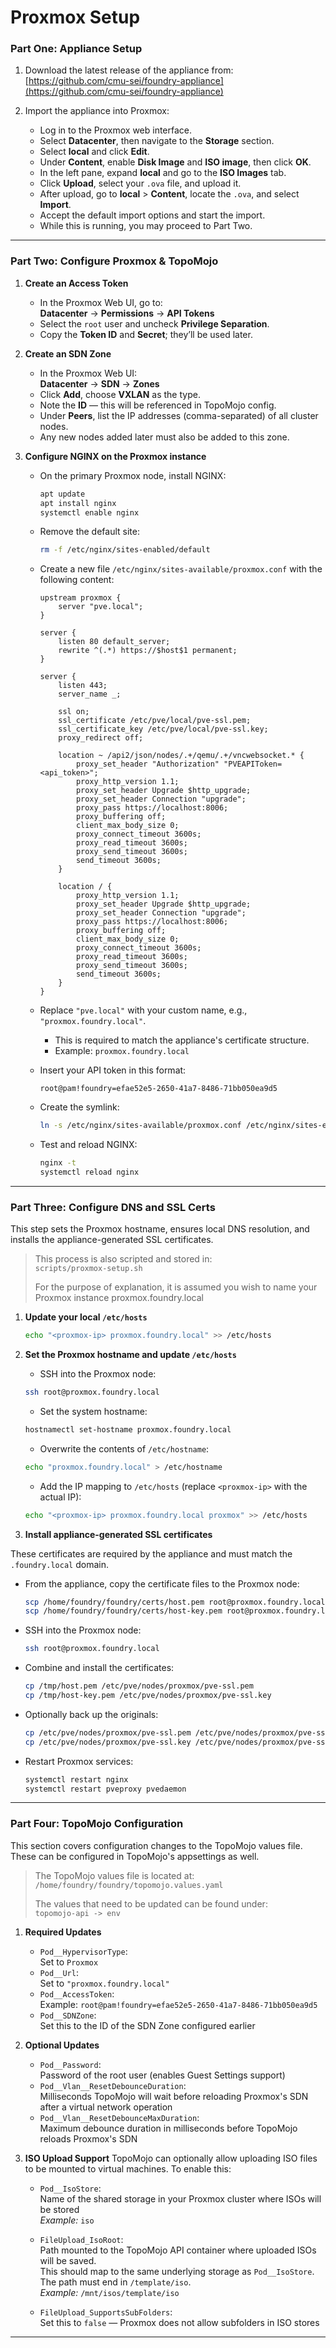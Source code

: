 # Proxmox Setup



### Part One: Appliance Setup

1. Download the latest release of the appliance from:  
   [https://github.com/cmu-sei/foundry-appliance](https://github.com/cmu-sei/foundry-appliance)

2. Import the appliance into Proxmox:
   - Log in to the Proxmox web interface.
   - Select **Datacenter**, then navigate to the **Storage** section.
   - Select **local** and click **Edit**.
   - Under **Content**, enable **Disk Image** and **ISO image**, then click **OK**.
   - In the left pane, expand **local** and go to the **ISO Images** tab.
   - Click **Upload**, select your `.ova` file, and upload it.
   - After upload, go to **local** > **Content**, locate the `.ova`, and select **Import**.
   - Accept the default import options and start the import.
   - While this is running, you may proceed to Part Two.

---

### Part Two: Configure Proxmox & TopoMojo

1. **Create an Access Token**
   - In the Proxmox Web UI, go to:  
     **Datacenter** → **Permissions** → **API Tokens**
   - Select the `root` user and uncheck **Privilege Separation**.
   - Copy the **Token ID** and **Secret**; they’ll be used later.

2. **Create an SDN Zone**
   - In the Proxmox Web UI:  
     **Datacenter** → **SDN** → **Zones**
   - Click **Add**, choose **VXLAN** as the type.
   - Note the **ID** — this will be referenced in TopoMojo config.
   - Under **Peers**, list the IP addresses (comma-separated) of all cluster nodes.
   - Any new nodes added later must also be added to this zone.

3. **Configure NGINX on the Proxmox instance**
   - On the primary Proxmox node, install NGINX:

     ```bash
     apt update
     apt install nginx
     systemctl enable nginx
     ```

   - Remove the default site:

     ```bash
     rm -f /etc/nginx/sites-enabled/default
     ```

   - Create a new file `/etc/nginx/sites-available/proxmox.conf` with the following content:

     ```nginx
     upstream proxmox {
         server "pve.local";
     }

     server {
         listen 80 default_server;
         rewrite ^(.*) https://$host$1 permanent;
     }

     server {
         listen 443;
         server_name _;

         ssl on;
         ssl_certificate /etc/pve/local/pve-ssl.pem;
         ssl_certificate_key /etc/pve/local/pve-ssl.key;
         proxy_redirect off;

         location ~ /api2/json/nodes/.+/qemu/.+/vncwebsocket.* {
             proxy_set_header "Authorization" "PVEAPIToken=<api_token>";
             proxy_http_version 1.1;
             proxy_set_header Upgrade $http_upgrade;
             proxy_set_header Connection "upgrade";
             proxy_pass https://localhost:8006;
             proxy_buffering off;
             client_max_body_size 0;
             proxy_connect_timeout 3600s;
             proxy_read_timeout 3600s;
             proxy_send_timeout 3600s;
             send_timeout 3600s;
         }

         location / {
             proxy_http_version 1.1;
             proxy_set_header Upgrade $http_upgrade;
             proxy_set_header Connection "upgrade";
             proxy_pass https://localhost:8006;
             proxy_buffering off;
             client_max_body_size 0;
             proxy_connect_timeout 3600s;
             proxy_read_timeout 3600s;
             proxy_send_timeout 3600s;
             send_timeout 3600s;
         }
     }
     ```

   - Replace `"pve.local"` with your custom name, e.g., `"proxmox.foundry.local"`.
     - This is required to match the appliance's certificate structure.
     - Example: `proxmox.foundry.local`

   - Insert your API token in this format:

     ```
     root@pam!foundry=efae52e5-2650-41a7-8486-71bb050ea9d5
     ```

   - Create the symlink:

     ```bash
     ln -s /etc/nginx/sites-available/proxmox.conf /etc/nginx/sites-enabled/proxmox.conf
     ```

   - Test and reload NGINX:

     ```bash
     nginx -t
     systemctl reload nginx
     ```

---

### Part Three: Configure DNS and SSL Certs

This step sets the Proxmox hostname, ensures local DNS resolution, and installs the appliance-generated SSL certificates.

> This process is also scripted and stored in:  
> `scripts/proxmox-setup.sh`
>
> For the purpose of explanation, it is assumed you wish to name your Proxmox instance proxmox.foundry.local

1. **Update your local `/etc/hosts`**
    ```bash
    echo "<proxmox-ip> proxmox.foundry.local" >> /etc/hosts
    ```

2. **Set the Proxmox hostname and update `/etc/hosts`**
    - SSH into the Proxmox node:

    ```bash
    ssh root@proxmox.foundry.local
    ```

    - Set the system hostname:

    ```bash
    hostnamectl set-hostname proxmox.foundry.local
    ```

    - Overwrite the contents of `/etc/hostname`:

    ```bash
    echo "proxmox.foundry.local" > /etc/hostname
    ```

    - Add the IP mapping to `/etc/hosts` (replace `<proxmox-ip>` with the actual IP):

    ```bash
    echo "<proxmox-ip> proxmox.foundry.local proxmox" >> /etc/hosts
    ```

3. **Install appliance-generated SSL certificates**

These certificates are required by the appliance and must match the `.foundry.local` domain.

- From the appliance, copy the certificate files to the Proxmox node:

  ```bash
  scp /home/foundry/foundry/certs/host.pem root@proxmox.foundry.local:/tmp/
  scp /home/foundry/foundry/certs/host-key.pem root@proxmox.foundry.local:/tmp/
  ```

- SSH into the Proxmox node:

  ```bash
  ssh root@proxmox.foundry.local
  ```

- Combine and install the certificates:

  ```bash
  cp /tmp/host.pem /etc/pve/nodes/proxmox/pve-ssl.pem
  cp /tmp/host-key.pem /etc/pve/nodes/proxmox/pve-ssl.key
  ```

- Optionally back up the originals:

  ```bash
  cp /etc/pve/nodes/proxmox/pve-ssl.pem /etc/pve/nodes/proxmox/pve-ssl.pem.orig
  cp /etc/pve/nodes/proxmox/pve-ssl.key /etc/pve/nodes/proxmox/pve-ssl.key.orig
  ```

- Restart Proxmox services:

  ```bash
  systemctl restart nginx
  systemctl restart pveproxy pvedaemon
  ```
---

### Part Four: TopoMojo Configuration

This section covers configuration changes to the TopoMojo values file. These can be configured in TopoMojo's appsettings as well.

> The TopoMojo values file is located at:  
> `/home/foundry/foundry/topomojo.values.yaml`  
>  
> The values that need to be updated can be found under:  
> `topomojo-api -> env`


1. **Required Updates**
   - `Pod__HypervisorType`:  
     Set to `Proxmox`
   - `Pod__Url`:  
     Set to `"proxmox.foundry.local"`
   - `Pod__AccessToken`:  
     Example: `root@pam!foundry=efae52e5-2650-41a7-8486-71bb050ea9d5`
   - `Pod__SDNZone`:  
     Set this to the ID of the SDN Zone configured earlier

2. **Optional Updates**
   - `Pod__Password`:  
     Password of the root user (enables Guest Settings support)
   - `Pod__Vlan__ResetDebounceDuration`:  
     Milliseconds TopoMojo will wait before reloading Proxmox's SDN after a virtual network operation
   - `Pod__Vlan__ResetDebounceMaxDuration`:  
     Maximum debounce duration in milliseconds before TopoMojo reloads Proxmox's SDN

3. **ISO Upload Support**
TopoMojo can optionally allow uploading ISO files to be mounted to virtual machines. To enable this:

   - `Pod__IsoStore`:  
     Name of the shared storage in your Proxmox cluster where ISOs will be stored  
     _Example:_ `iso`

   - `FileUpload_IsoRoot`:  
     Path mounted to the TopoMojo API container where uploaded ISOs will be saved.  
     This should map to the same underlying storage as `Pod__IsoStore`.  
     The path must end in `/template/iso`.  
     _Example:_ `/mnt/isos/template/iso`

   - `FileUpload_SupportsSubFolders`:  
     Set this to `false` — Proxmox does not allow subfolders in ISO stores

---
